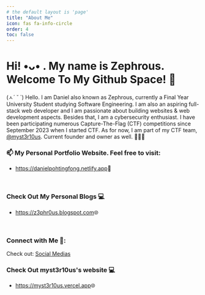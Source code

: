 ```yaml
---
# the default layout is 'page'
title: "About Me"
icon: fas fa-info-circle
order: 4
toc: false
---
```


# Hi! •ᴗ• . My name is Zephrous. Welcome To My Github Space! 🚀

(ㅅ´ ˘ `) Hello. I am Daniel also known as Zephrous, currently a Final Year University Student studying Software Engineering. I am also an aspiring full-stack web developer and I am passionate about building websites & web development aspects. Besides that, I am a cybersecurity enthusiast. I have been participating numerous Capture-The-Flag (CTF) competitions since September 2023 when I started CTF. As for now, I am part of my CTF team, <a href="https://github.com/myst3r10us">@myst3r10us</a>. Current founder and owner as well. 🙎🏻‍♂️ 
<br>

### 📫 My Personal Portfolio Website. Feel free to visit:
- <a href="https://danielpohtingfong.netlify.app">https://danielpohtingfong.netlify.app</a>💬
<br>

### Check Out My Personal Blogs 💻
- <a href="https://z3phr0us.blogspot.com">https://z3phr0us.blogspot.com</a>🌐
<br>

### Connect with Me 🔗:
<p align="left">
<span class="sm"> Check out: <a href="https://linktr.ee/Daniel3131" target="blank">Social Medias</a></span>
</p>

### Check Out myst3r10us's website 💻
- <a href="https://myst3r10us.vercel.app">https://myst3r10us.vercel.app</a>🌐
<br>
